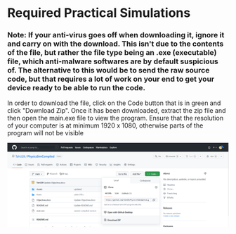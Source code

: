 # Required Practical Simulations
### Note: If your anti-virus goes off when downloading it, ignore it and carry on with the download. This isn't due to the contents of the file, but rather the file type being an .exe (executable) file, which anti-malware softwares are by default suspicious of. The alternative to this would be to send the raw source code, but that requires a lot of work on your end to get your device ready to be able to run the code.

In order to download the file, click on the Code button that is in green and click "Download Zip".
Once it has been downloaded, extract the zip file and then open the main.exe file to view the program.
Ensure that the resolution of your computer is at minimum 1920 x 1080, otherwise parts of the program will not be visible

![image](Assets/downloadinghelp.png)

